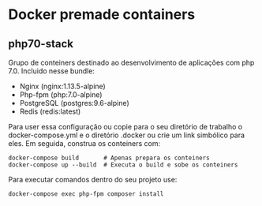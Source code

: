 # Docker premade containers
## php70-stack
Grupo de conteiners destinado ao desenvolvimento de aplicações com php 7.0. Incluido nesse bundle:
 - Nginx (nginx:1.13.5-alpine)
 - Php-fpm (php:7.0-alpine)
 - PostgreSQL (postgres:9.6-alpine)
 - Redis (redis:latest)

Para user essa configuração ou copie para o seu diretório de trabalho o docker-compose.yml e o diretório .docker ou crie um link simbólico para eles. Em seguida, construa os conteiners com:

    docker-compose build       # Apenas prepara os conteiners
    docker-compose up --build  # Executa o build e sobe os conteiners

Para executar comandos dentro do seu projeto use:

    docker-compose exec php-fpm composer install
